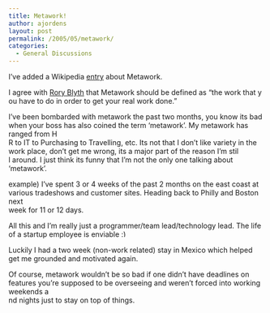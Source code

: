 ```yaml
---
title: Metawork!
author: ajordens
layout: post
permalink: /2005/05/metawork/
categories:
  - General Discussions
---
```

I&#8217;ve added a Wikipedia <a href="http://en.wikipedia.org/wiki/Metawork" target=_blank>entry</a> about Metawork.

I agree with <a nofollows target=_blank href="http://neopoleon.com/blog/posts/1590.aspx">Rory Blyth</a> that Metawork should be defined as &#8220;the work that y  
ou have to do in order to get your real work done.&#8221;

I&#8217;ve been bombarded with metawork the past two months, you know its bad when your boss has also coined the term &#8216;metawork&#8217;. My metawork has ranged from H  
R to IT to Purchasing to Travelling, etc. Its not that I don&#8217;t like variety in the work place, don&#8217;t get me wrong, its a major part of the reason I&#8217;m stil  
l around. I just think its funny that I&#8217;m not the only one talking about &#8216;metawork&#8217;. 

example) I&#8217;ve spent 3 or 4 weeks of the past 2 months on the east coast at various tradeshows and customer sites. Heading back to Philly and Boston next  
week for 11 or 12 days. 

All this and I&#8217;m really just a programmer/team lead/technology lead. The life of a startup employee is enviable <img src="http://littlesquare.com/wp-includes/images/smilies/simple-smile.png" alt=":)" class="wp-smiley" style="height: 1em; max-height: 1em;" />

Luckily I had a two week (non-work related) stay in Mexico which helped get me grounded and motivated again. 

Of course, metawork wouldn&#8217;t be so bad if one didn&#8217;t have deadlines on features you&#8217;re supposed to be overseeing and weren&#8217;t forced into working weekends a  
nd nights just to stay on top of things.